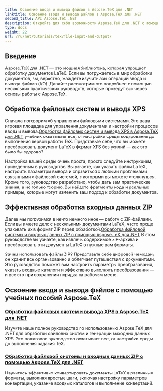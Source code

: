 ```yaml
---
title: Освоение ввода и вывода файлов в Aspose.TeX для .NET
linktitle: Освоение ввода и вывода файлов в Aspose.TeX для .NET
second_title: API Aspose.TeX .NET
description: Откройте для себя возможности Aspose.TeX для .NET с помощью наших простых в использовании руководств по вводу/выводу файлов и созданию XPS для бесперебойной обработки документов.
type: docs
weight: 22
url: /ru/net/tutorials/tex/file-input-and-output/
---
```

## Введение

Aspose.TeX для .NET — это мощная библиотека, которая упрощает обработку документов LaTeX. Если вы погружаетесь в мир обработки документов, вы, вероятно, жаждете изучить азы операций ввода и вывода файлов (I/O). Давайте рассмотрим это подробнее с помощью нескольких практических руководств, которые проведут вас через основы работы с Aspose.TeX.

## Обработка файловых систем и вывода XPS

Сначала поговорим об управлении файловыми системами. Это ваша игровая площадка для управления документами и настройки процессов ввода и вывода.[Обработка файловых систем и вывода XPS в Aspose.TeX для .NET](./handle-filesystem-and-xps-output/) учебник охватывает все, от настройки среды кодирования до выполнения первой работы TeX. Представьте себе, что вы можете преобразовать документ LaTeX в формат XPS без усилий — как это было бы здорово? 

Настройка вашей среды очень проста; просто следуйте инструкциям, приведенным в руководстве. Вы узнаете, как указать файлы LaTeX, настроить параметры вывода и справиться с любыми проблемами, связанными с файловой системой, с которыми вы можете столкнуться. Кроме того, руководство разработано, чтобы дать вам практические знания, а не только теорию. Вы найдете фрагменты кода и реальные примеры, которые могут изменить ваш подход к обработке документов.

## Эффективная обработка входных данных ZIP

Далее мы погрузимся в нечто немного иное — работу с ZIP-файлами. Если вы имеете дело с несколькими документами LaTeX, часто проще упаковать их в формат ZIP перед обработкой.[Обработка файловой системы и входных данных ZIP с помощью Aspose.TeX для .NET](./handle-filesystem-and-zip-inputs/) В этом руководстве вы узнаете, как извлечь содержимое ZIP-архива и преобразовать эти документы LaTeX в нужные вам форматы.

Зачем использовать файлы ZIP? Представьте себе цифровой чемодан; он хранит все организованно и облегчает путешествия с документами. Это руководство поможет вам настроить параметры преобразования, указать входные каталоги и эффективно выполнять преобразования — и все это при сохранении порядка на рабочем месте. 

## Освоение ввода и вывода файлов с помощью учебных пособий Aspose.TeX
### [Обработка файловых систем и вывода XPS в Aspose.TeX для .NET](./handle-filesystem-and-xps-output/)
Изучите наше полное руководство по использованию Aspose.TeX для .NET для обработки файловых систем и генерации выходных данных XPS. Это пошаговое руководство охватывает все, от настройки среды до выполнения задания TeX.
### [Обработка файловой системы и входных данных ZIP с помощью Aspose.TeX для .NET](./handle-filesystem-and-zip-inputs/)
Научитесь эффективно конвертировать документы LaTeX в различные форматы, выполняя простые шаги, включая настройку параметров конвертации, указание входных каталогов и выполнение конвертаций.